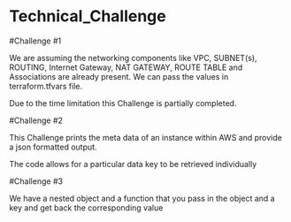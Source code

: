 # Technical_Challenge

#Challenge #1

We are assuming the networking components like VPC, SUBNET(s), ROUTING, Internet Gateway, NAT GATEWAY, ROUTE TABLE and Associations are already present.
We can pass the values in terraform.tfvars file.


Due to the time limitation this Challenge is partially completed.



#Challenge #2

This Challenge prints the meta data of an instance within AWS and provide a json formatted output.

The code allows for a particular data key to be retrieved individually



#Challenge #3

We have a nested object and a function that you pass in the object and a key and get back the corresponding value
